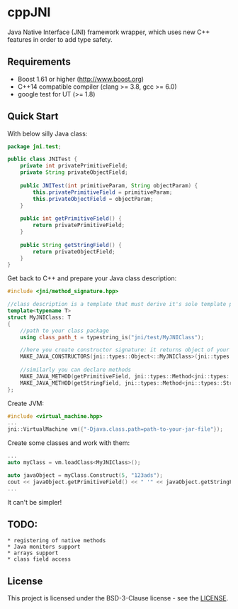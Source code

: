 cppJNI
=======
Java Native Interface (JNI) framework wrapper, which uses new C++ features in order to add type safety.

Requirements
--------
 * Boost 1.61 or higher (http://www.boost.org)
 * C++14 compatible compiler (clang >= 3.8, gcc >= 6.0)
 * google test for UT (>= 1.8)

Quick Start
--------
With below silly Java class:
```Java
package jni.test;

public class JNITest {
    private int privatePrimitiveField;
    private String privateObjectField;
    
    public JNITest(int primitiveParam, String objectParam) {
        this.privatePrimitiveField = primitiveParam;
        this.privateObjectField = objectParam;
    }
    
    public int getPrimitiveField() {
        return privatePrimitiveField;
    }
    
    public String getStringField() {
        return privateObjectField;
    }
}
```

Get back to C++ and prepare your Java class description:
```C++
#include <jni/method_signature.hpp>

//class description is a template that must derive it's sole template parameter
template<typename T>
struct MyJNIClass: T
{
    //path to your class package
    using class_path_t = typestring_is("jni/test/MyJNIClass");

    //here you create constructor signature: it returns object of your class, obviously, and takes one integer and string in turn
    MAKE_JAVA_CONSTRUCTORS(jni::types::Object<::MyJNIClass>(jni::types::Int, jni::types::String))
    
    //similarly you can declare methods
    MAKE_JAVA_METHOD(getPrimitiveField, jni::types::Method<jni::types::Int()>)
    MAKE_JAVA_METHOD(getStringField, jni::types::Method<jni::types::String()>)
};
```

Create JVM:
```C++
#include <virtual_machine.hpp>
...
jni::VirtualMachine vm({"-Djava.class.path=path-to-your-jar-file"});
```

Create some classes and work with them:
```C++
...
auto myClass = vm.loadClass<MyJNIClass>();

auto javaObject = myClass.Construct(5, "123ads");
cout << javaObject.getPrimitiveField() << " '" << javaObject.getStringField() << "'" << endl;
...
```
It can't be simpler!

TODO:
--------
    * registering of native methods
    * Java monitors support
    * arrays support
    * class field access


## License

This project is licensed under the BSD-3-Clause license - see the [LICENSE](https://github.com/nokia/cppJNI/blob/master/LICENSE).
